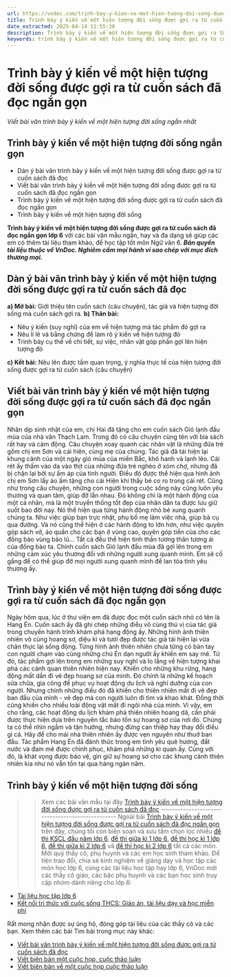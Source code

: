 ```yaml
---
url: https://vndoc.com/trinh-bay-y-kien-ve-mot-hien-tuong-doi-song-duoc-goi-ra-tu-cuon-sach-da-doc-ngan-gon-262764
title: Trình bày ý kiến về một hiện tượng đời sống được gợi ra từ cuốn sách đã đọc ngắn gọn - Viết bài văn trình bày ý kiến về một hiện tượng đời sống ngắn nhất - VnDoc.com
date_extracted: 2025-04-14 11:55:38
description: Trình bày ý kiến về một hiện tượng đời sống được gợi ra từ cuốn sách đã đọc ngắn gọn được biên soạn nhằm giúp các em HS đạt kết quả tốt trong quá trình làm bài tập và học tập môn Ngữ văn lớp 6 KNTT
keywords: trình bày ý kiến về một hiện tượng đời sống được gợi ra từ cuốn sách đã đọc ngắn gọn,trình bày ý kiến về một hiện tượng đời sống ngắn gọn,viết bài văn trình bày ý kiến về một hiện tượng đời sống được gợi ra từ cuốn sách đã đọc,trình bày ý kiến về một hiện tượng đời sống được gợi ra từ cuốn sách đã đọc,bài văn trình bày ý kiến về một hiện tượng đời sống được gợi ra từ cuốn sách đã đọc,trình bày ý kiến về một hiện tượng đời sống,bài văn trình bày ý kiến về một hiện tượng đời sống
---
```


# Trình bày ý kiến về một hiện tượng đời sống được gợi ra từ cuốn sách đã đọc ngắn gọn
 _Viết bài văn trình bày ý kiến về một hiện tượng đời sống ngắn nhất_
## Trình bày ý kiến về một hiện tượng đời sống ngắn gọn
  * Dàn ý bài văn trình bày ý kiến về một hiện tượng đời sống được gợi ra từ cuốn sách đã đọc
  * Viết bài văn trình bày ý kiến về một hiện tượng đời sống được gợi ra từ cuốn sách đã đọc ngắn gọn
  * Trình bày ý kiến về một hiện tượng đời sống được gợi ra từ cuốn sách đã đọc ngắn gọn
  * Trình bày ý kiến về một hiện tượng đời sống

**Trình bày ý kiến về một hiện tượng đời sống được gợi ra từ cuốn sách đã đọc ngắn gọn lớp 6** với các bài văn mẫu ngắn, hay và đa dạng sẽ giúp các em có thêm tài liệu tham khảo, để học tập tốt môn Ngữ văn 6.
_**Bản quyền tài liệu thuộc về VnDoc. Nghiêm cấm mọi hành vi sao chép với mục đích thương mại.**_
## **Dàn ý bài văn trình bày ý kiến về một hiện tượng đời sống được gợi ra từ cuốn sách đã đọc**
**a\) Mở bài:** Giới thiệu tên cuốn sách \(câu chuyện\), tác giả và hiện tượng đời sống mà cuốn sách gợi ra.
**b\) Thân bài:**
  * Nêu ý kiến \(suy nghĩ\) của em về hiện tượng mà tác phẩm đó gợi ra
  * Nêu lí lẽ và bằng chứng để làm rõ ý kiến về hiện tượng đó
  * Trình bày cụ thể về chi tiết, sự việc, nhân vật góp phần gợi lên hiện tượng đó

**c\) Kết bài:** Nêu lên được tầm quan trọng, ý nghĩa thực tế của hiện tượng đời sống được gợi ra từ cuốn sách \(câu chuyện\)
## **Viết bài văn trình bày ý kiến về một hiện tượng đời sống được gợi ra từ cuốn sách đã đọc ngắn gọn**
Nhân dịp sinh nhật của em, chị Hai đã tặng cho em cuốn sách Gió lạnh đầu mùa của nhà văn Thạch Lam. Trong đó có câu chuyện cùng tên với bìa sách rất hay và cảm động.
Câu chuyện xoay quanh các nhân vật là những đứa trẻ gồm chị em Sơn và cái hiên, cùng mẹ của chúng. Tác giả đã tái hiện lại khung cảnh của một ngày gió mùa của miền Bắc, khô hanh và lạnh lẽo. Cái rét ấy thấm vào da vào thịt của những đứa trẻ nghèo ở xóm chợ, nhưng đã bị chặn lại bởi sự ấm áp của tình người. Điều đó được thể hiện qua hình ảnh chị em Sơn lấy áo ấm tặng cho cái Hiện khi thấy bé co ro trong cái rét.
Cũng như trong câu chuyện, những con người trong cuộc sống này cũng luôn yêu thương và quan tâm, giúp đỡ lẫn nhau. Đó không chỉ là một hành động của một cá nhân, mà là một truyền thống tốt đẹp của nhân dân ta được lưu giữ suốt bao đời nay. Nó thể hiện qua từng hành động nhỏ bé xung quanh chúng ta. Như việc giúp bạn trực nhật, phụ bố mẹ làm việc nhà, giúp bà cụ qua đường. Và nó cũng thể hiện ở các hành động to lớn hơn, như việc quyên góp sách vở, áo quần cho các bạn ở vùng cao, quyên góp tiền của cho các đồng bào vùng bão lũ… Tất cả đều thể hiện tinh thần tương thân tương ái của đồng bào ta.
Chính cuốn sách Gió lạnh đầu mùa đã gợi lên trong em những cảm xúc yêu thương đối với những người xung quanh mình. Em sẽ cố gắng để có thể giúp đỡ mọi người xung quanh mình để lan tỏa tình yêu thương ấy.
## **Trình bày ý kiến về một hiện tượng đời sống được gợi ra từ cuốn sách đã đọc ngắn gọn**
Ngày hôm qua, lúc ở thư viện em đã được đọc một cuốn sách nhỏ có tên là Hang Én. Cuốn sách ấy đã ghi chép những điều vô cùng thú vị của tác giả trong chuyến hành trình khám phá hang động ấy.
Những hình ảnh thiên nhiên vô cùng hoang sơ, diệu kì và tươi đẹp được tác giả tái hiện lại vừa chân thực lại sống động. Từng hình ảnh thiên nhiên chưa từng có bàn tay con người chạm vào cùng những chú Én dạn người ấy khiến em say mê.
Từ đó, tác phẩm gợi lên trong em những suy nghĩ và lo lắng về hiện tượng khai phá các cảnh quan thiên nhiên hiện nay. Khiến cho những khu rừng, hang động mất dần đi vẻ đẹp hoang sơ của mình. Đó chính là những kế hoạch sửa chữa, gia công để phục vụ hoạt động du lịch và nghỉ dưỡng của con người. Nhưng chính những điều đó đã khiến cho thiên nhiên mất đi vẻ đẹp ban đầu của mình - vẻ đẹp mà con người luôn đi tìm và khao khát. Đồng thời cũng khiến cho nhiều loài động vật mất đi ngôi nhà của mình.
Vì vậy, em cho rằng, các hoạt động du lịch khám phá thiên nhiên hoang dã, cần phải được thực hiện dựa trên nguyên tắc bảo tồn sự hoang sơ của nơi đó. Chúng ta có thể nhìn ngắm và tận hưởng, nhưng đừng can thiệp hay thay đổi điều gì cả. Hãy để cho mái nhà thiên nhiên ấy được vẹn nguyên như thuở ban đầu.
Tác phẩm Hang Én đã đánh thức trong em tình yêu quê hương, đất nước và đam mê được chinh phục, khám phá những kì quan ấy. Cùng với đó, là khát vọng được bảo vệ, gìn giữ sự hoang sơ cho các khung cảnh thiên nhiên kia như nó vẫn tồn tại qua hàng ngàn năm.
## **Trình bày ý kiến về một hiện tượng đời sống**
>> Xem các bài văn mẫu tại đây [Trình bày ý kiến về một hiện tượng đời sống được gợi ra từ cuốn sách đã đọc](<https://vndoc.com/viet-bai-van-trinh-bay-y-kien-ve-mot-hien-tuong-doi-song-duoc-goi-ra-tu-cuon-sach-da-doc-262761>)
\-------------------------------------------------
Ngoài bài [Trình bày ý kiến về một hiện tượng đời sống được gợi ra từ cuốn sách đã đọc ngắn gọn](<https://vndoc.com/trinh-bay-y-kien-ve-mot-hien-tuong-doi-song-duoc-goi-ra-tu-cuon-sach-da-doc-ngan-gon-262764>) trên đây, chúng tôi còn biên soạn và sưu tầm chọn lọc nhiều [đề thi KSCL đầu năm lớp 6](<https://vndoc.com/khao-sat-chat-luong-dau-nam-lop6>), [đề thi giữa kì 1 lớp 6,](<https://vndoc.com/de-thi-giua-ki-1-lop6>) [đề thi học kì 1 lớp 6,](<https://vndoc.com/de-thi-hoc-ki-1-lop6>) [đề thi giữa kì 2 lớp 6](<https://vndoc.com/de-thi-giua-ki-2-lop6>) và [đề thi học kì 2 lớp 6](<https://vndoc.com/de-thi-hoc-ki-2-lop6>) tất cả các môn. Mời quý thầy cô, phụ huynh và các em học sinh tham khảo.
Để tiện trao đổi, chia sẻ kinh nghiệm về giảng dạy và học tập các môn học lớp 6, cùng các tài liệu học tập hay lớp 6, VnDoc mời các thầy cô giáo, các bậc phụ huynh và các bạn học sinh truy cập nhóm dành riêng cho lớp 6:
  * [Tài liệu học tập lớp 6](</goto?u=aHR0cHM6Ly93d3cuZmFjZWJvb2suY29tL2dyb3Vwcy9UYWkubGlldS5ob2MudGFwLmxvcC42LlZORE9D>)
  * [Kết nối tri thức với cuộc sống THCS: Giáo án, tài liệu dạy và học miễn phí](</goto?u=aHR0cHM6Ly93d3cuZmFjZWJvb2suY29tL2dyb3Vwcy83NjExNzMyMjc5MjI3MjIv>)

Rất mong nhận được sự ủng hộ, đóng góp tài liệu của các thầy cô và các bạn.
Xem thêm các bài Tìm bài trong mục này khác:
  * [Viết bài văn trình bày ý kiến về một hiện tượng đời sống được gợi ra từ cuốn sách đã đọc](<https://vndoc.com/viet-bai-van-trinh-bay-y-kien-ve-mot-hien-tuong-doi-song-duoc-goi-ra-tu-cuon-sach-da-doc-262761>)
  * [Viết biên bản một cuộc họp, cuộc thảo luận](</viet-bien-ban-mot-cuoc-hop-cuoc-thao-luan-262229>)
  * [Viết biên bản về một cuộc họp cuộc thảo luận](</viet-bien-ban-ve-mot-cuoc-hop-cuoc-thao-luan-286583>)

